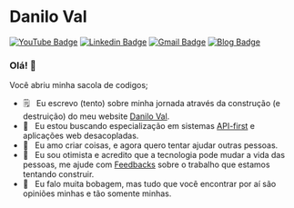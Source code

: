 
# Danilo Val

[![YouTube Badge](https://img.shields.io/badge/-DaniloVal-white?style=flat&logo=YouTube&logoColor=ff0000&link=https://www.youtube.com/channel/xxx?view_as=subscriber)](https://www.youtube.com/channel/xxx)
[![Linkedin Badge](https://img.shields.io/badge/-DaniloVal-blue?style=flat-square&logo=Linkedin&logoColor=white&link=https://www.linkedin.com/in/daniloval/)](https://www.linkedin.com/in/daniloval/)
[![Gmail Badge](https://img.shields.io/badge/-danilodoval@gmail.com-c14438?style=flat-square&logo=Gmail&logoColor=white&link=mailto:danilodoval@gmail.com)](mailto:danilodoval@gmail.com)
[![Blog Badge](https://img.shields.io/badge/-@DaniloVal-black?style=flat-square&logo=Medium&logoColor=white&link=https://daniloval.com)](https://daniloval.com)

### Olá! 👋

Você abriu minha sacola de codigos;

- 🗒 &nbsp; Eu escrevo (tento) sobre minha jornada através da construção (e destruição) do meu website [Danilo Val](https://daniloval.com/).
- 🧩 &nbsp; Eu estou buscando especialização em sistemas [API-first](https://daniloval.com/) e aplicações web desacopladas.
- 🔧 &nbsp; Eu amo criar coisas, e agora quero tentar ajudar outras pessoas.
- 🚀 &nbsp; Eu sou otimista e acredito que a tecnologia pode mudar a vida das pessoas, me ajude com [Feedbacks](https://daniloval.com/about) sobre o trabalho que estamos tentando construir.
- 💬 &nbsp; Eu falo muita bobagem, mas tudo que você encontrar por aí são opiniões minhas e tão somente minhas.
